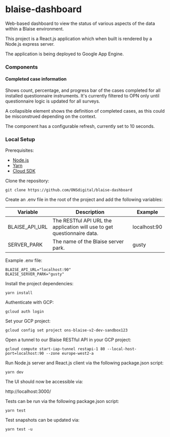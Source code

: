 # blaise-dashboard 

Web-based dashboard to view the status of various aspects of the data within a Blaise environment.

This project is a React.js application which when built is rendered by a Node.js express server.

The application is being deployed to Google App Engine.

### Components

#### Completed case information

Shows count, percentage, and progress bar of the cases completed for all installed questionnaire instruments. It's currently filtered to OPN only until questionnaire logic is updated for all surveys.

A collapsible element shows the definition of completed cases, as this could be misconstrued depending on the context.

The component has a configurable refresh, currently set to 10 seconds.

### Local Setup

Prerequisites:
- [Node.js](https://nodejs.org/)
- [Yarn](https://yarnpkg.com/)
- [Cloud SDK](https://cloud.google.com/sdk/)

Clone the repository:

```shell script
git clone https://github.com/ONSdigital/blaise-dashboard
```
Create an .env file in the root of the project and add the following variables:

| Variable | Description | Example |
| --- | --- | --- |
| BLAISE_API_URL | The RESTful API URL the application will use to get questionnaire data. | localhost:90 |
| SERVER_PARK | The name of the Blaise server park. | gusty |

Example .env file:

```shell
BLAISE_API_URL="localhost:90"
BLAISE_SERVER_PARK="gusty"
````

Install the project dependencies:

```shell script
yarn install
```

Authenticate with GCP:
```shell
gcloud auth login
```

Set your GCP project:
```shell
gcloud config set project ons-blaise-v2-dev-sandbox123
```

Open a tunnel to our Blaise RESTful API in your GCP project:
```shell
gcloud compute start-iap-tunnel restapi-1 80 --local-host-port=localhost:90 --zone europe-west2-a
```

Run Node.js server and React.js client via the following package.json script:

```shell script
yarn dev
```

The UI should now be accessible via:

http://localhost:3000/

Tests can be run via the following package.json script:

```shell script
yarn test
```

Test snapshots can be updated via:

```shell script
yarn test -u
```